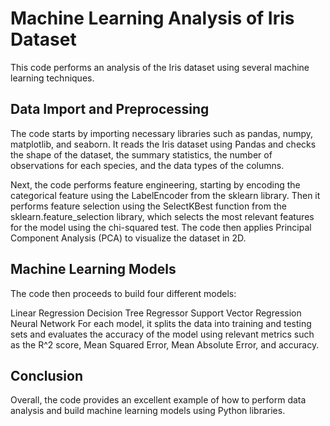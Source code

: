 # Machine Learning Analysis of Iris Dataset
This code performs an analysis of the Iris dataset using several machine learning techniques.

## Data Import and Preprocessing
The code starts by importing necessary libraries such as pandas, numpy, matplotlib, and seaborn. It reads the Iris dataset using Pandas and checks the shape of the dataset, the summary statistics, the number of observations for each species, and the data types of the columns.

Next, the code performs feature engineering, starting by encoding the categorical feature using the LabelEncoder from the sklearn library. Then it performs feature selection using the SelectKBest function from the sklearn.feature_selection library, which selects the most relevant features for the model using the chi-squared test. The code then applies Principal Component Analysis (PCA) to visualize the dataset in 2D.

## Machine Learning Models
The code then proceeds to build four different models:

Linear Regression
Decision Tree Regressor
Support Vector Regression
Neural Network
For each model, it splits the data into training and testing sets and evaluates the accuracy of the model using relevant metrics such as the R^2 score, Mean Squared Error, Mean Absolute Error, and accuracy.

## Conclusion
Overall, the code provides an excellent example of how to perform data analysis and build machine learning models using Python libraries.
